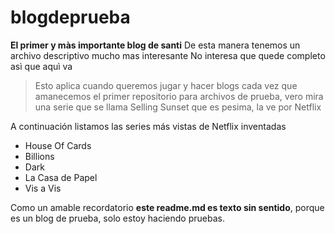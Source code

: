 # blogdeprueba
**El primer y màs importante blog de santi**
De esta manera tenemos un archivo descriptivo mucho mas interesante
No interesa que quede completo asì que aquì va

>Esto aplica cuando queremos jugar y hacer blogs cada vez que amanecemos
el primer repositorio para archivos de prueba, vero mira una serie que se llama Selling Sunset que es pesima, la ve por Netflix

A continuación listamos las series más vistas de Netflix inventadas
- House Of Cards
- Billions
- Dark
- La Casa de Papel
- Vis a Vis

Como un amable recordatorio **este readme.md es texto sin sentido**, porque es un blog de prueba, solo estoy haciendo pruebas.
